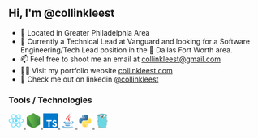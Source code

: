 ## Hi, I'm @collinkleest

- 📍 Located in Greater Philadelphia Area
- 👀 Currently a Technical Lead at Vanguard and looking for a Software Engineering/Tech Lead position in the 📍 Dallas Fort Worth area.
- 📫 Feel free to shoot me an email at [collinkleest@gmail.com](mailto:collinkleest@gmail.com)
- 👨‍💻 Visit my portfolio website [collinkleest.com](https://collinkleest.com)
- 📱 Check me out on linkedin [@collinkleest](https://linkedin.com/in/collinkleest)

### Tools / Technologies

<a href="https://react.dev/" target="_blank">
  <img src="https://raw.githubusercontent.com/devicons/devicon/refs/heads/master/icons/react/react-original.svg" width="30" height="30">
</a>
<a href="https://nodejs.org/" target="_blank">
  <img src="https://raw.githubusercontent.com/devicons/devicon/refs/heads/master/icons/nodejs/nodejs-original.svg" width="30" height="30">
</a>
<a href="https://www.typescriptlang.org/" target="_blank">
  <img src="https://raw.githubusercontent.com/devicons/devicon/refs/heads/master/icons/typescript/typescript-original.svg" width="30" height="30">
</a>

<a href="https://www.java.com/" target="_blank">
  <img src="https://raw.githubusercontent.com/devicons/devicon/refs/heads/master/icons/java/java-original.svg" width="30" height="30">
</a>
<a href="https://www.python.org/" target="_blank">
  <img src="https://raw.githubusercontent.com/devicons/devicon/refs/heads/master/icons/python/python-original.svg" width="30" height="30">
</a>
<a href="https://go.dev/" target="_blank">
  <img src="https://raw.githubusercontent.com/devicons/devicon/refs/heads/master/icons/go/go-original.svg" width="30" height="30">
</a>
